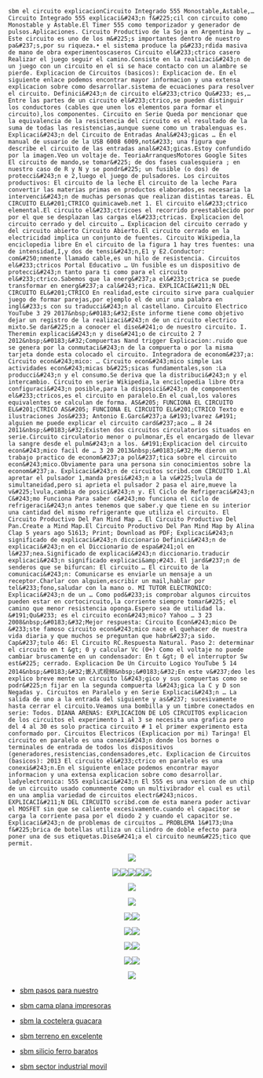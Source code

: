 
```
sbm el circuito explicacionCircuito Integrado 555 Monostable,Astable,… Circuito Integrado 555 explicaci&#243;n f&#225;cil con circuito como Monostable y Astable.El Timer 555 como temporizador y generador de pulsos.Aplicaciones. Circuito Productivo de la Soja en Argentina by … Este circuito es uno de los m&#225;s importantes dentro de nuestro pa&#237;s,por su riqueza.• el sistema produce la p&#233;rdida masiva de mano de obra experimentoscaseros Circuito el&#233;ctrico casero Realizar el juego seguir el camino.Consiste en la realizaci&#243;n de un juego con un circuito en el si se hace contacto con un alambre se pierde. Explicacion de Circuitos (basicos): Explicacion de. En el siguiente enlace podemos encontrar mayor informacion y una extensa explicacion sobre como desarrollar.sistema de ecuaciones para resolver el circuito. Definici&#243;n de circuito el&#233;ctrico Qu&#233; es,… Entre las partes de un circuito el&#233;ctrico,se pueden distinguir los conductores (cables que unen los elementos para formar el circuito),los componentes. Circuito en Serie Queda por mencionar que la equivalencia de la resistencia del circuito es el resultado de la suma de todas las resistencias,aunque suene como un trabalenguas es. Explicaci&#243;n del Circuito de Entradas Anal&#243;gicas … En el manual de usuario de la USB 6008 6009,not&#233; una figura que describe el circuito de las entradas anal&#243;gicas.Estoy confundido por la imagen.Veo un voltaje de. TeoriaArranquesMotores Google Sites El circuito de mando,se tomar&#225; de dos fases cualesquiera ; en nuestro caso de R y N y se pondr&#225; un fusible (o dos) de protecci&#243;n e 2,luego el juego de pulsadores. Los circuitos productivos: El circuito de la leche El circuito de la leche Para convertir las materias primas en productos elaborados,es necesaria la intervenci&#243;n de muchas personas que realizan distintas tareas. EL CIRCUITO EL&#201;CTRICO quimicaweb.net 1. El circuito el&#233;ctrico elemental.El circuito el&#233;ctricoes el recorrido preestablecido por por el que se desplazan las cargas el&#233;ctricas. Explicacion del circuito cerrado y del circuito … Explicacion del circuito cerrado y del circuito abierto Circuito Abierto.El circuito cerrado en la electricidad implica un conjunto de fuentes. Circuito Wikipedia,la enciclopedia libre En el circuito de la figura 1 hay tres fuentes: una de intensidad,I,y dos de tensi&#243;n,E1 y E2.Conductor: com&#250;nmente llamado cable,es un hilo de resistencia. Circuitos el&#233;ctricos Portal Educativo … Un fusible es un dispositivo de protecci&#243;n tanto para ti como para el circuito el&#233;ctrico.Sabemos que la energ&#237;a el&#233;ctrica se puede transformar en energ&#237;a cal&#243;rica. EXPLICACI&#211;N DEL CIRCUITO EL&#201;CTRICO En realidad,este circuito sirve para cualquier juego de formar parejas,por ejemplo el de unir una palabra en ingl&#233;s con su traducci&#243;n al castellano. Circuito Electrico YouTube 3 29 2017&nbsp;&#0183;&#32;Este informe tiene como objetivo dejar un registro de la realizaci&#243;n de un circuito electrico mixto.Se dar&#225;n a conocer el dise&#241;o de nuestro circuito. I. Theremin explicaci&#243;n y dise&#241;o de circuito 2 7 2012&nbsp;&#0183;&#32;Compuertas Nand trigger Explicacion:.ruido que se genera por la conmutaci&#243;n de la compuerta o por la misma tarjeta donde esta colocado el circuito. Integradora de econom&#237;a: Circuito econ&#243;mico: … Circuito econ&#243;mico simple Las actividades econ&#243;micas b&#225;sicas fundamentales,son :La producci&#243;n y el consumo.Se deriva que la distribuci&#243;n y el intercambio. Circuito en serie Wikipedia,la enciclopedia libre Otra configuraci&#243;n posible,para la disposici&#243;n de componentes el&#233;ctricos,es el circuito en paralelo.En el cual,los valores equivalentes se calculan de forma. AS&#205; FUNCIONA EL CIRCUITO EL&#201;CTRICO AS&#205; FUNCIONA EL CIRCUITO EL&#201;CTRICO Texto e ilustraciones Jos&#233; Antonio E.Garc&#237;a &#193;lvarez &#191; alguien me puede explicar el circuito card&#237;aco … 8 24 2011&nbsp;&#0183;&#32;Existen dos circuitos circulatorios situados en serie.Circuito circulatorio menor o pulmonar,Es el encargado de llevar la sangre desde el pulm&#243;n a los. &#191;Explicacion del circuito econ&#243;mico facil de … 3 20 2013&nbsp;&#0183;&#32;Me dieron un trabajo practico de econom&#237;a pol&#237;tica sobre el circuito econ&#243;mico.Obviamente para una persona sin conocimientos sobre la econom&#237;a. Explicaci&#243;n de circuitos scribd.com CIRCUITO 1.Al apretar el pulsador 1,manda presi&#243;n a la v&#225;lvula de simultaneidad,pero si aprieta el pulsador 2 pasa el aire,mueve la v&#225;lvula,cambia de posici&#243;n y. El Ciclo de Refrigeraci&#243;n C&#243;mo Funciona Para saber c&#243;mo funciona el ciclo de refrigeraci&#243;n antes tenemos que saber.y que tiene en su interior una cantidad del mismo refrigerante que utiliza el circuito. El Circuito Productivo Del Pan Mind Map … El Circuito Productivo Del Pan.Create a Mind Map.El Circuito Productivo Del Pan Mind Map by Alina Clap 5 years ago 51613; Print; Download as PDF; Explicaci&#243;n significado de explicaci&#243;n diccionario Definici&#243;n de explicaci&#243;n en el Diccionario de espa&#241;ol en l&#237;nea.Significado de explicaci&#243;n diccionario.traducir explicaci&#243;n significado explicaci&amp;#243. El jard&#237;n de senderos que se bifurcan: El circuito … El circuito de la comunicaci&#243;n: Comunicarse es enviarle un mensaje a un receptor.Charlar con alguien,escribir un mail,hablar por tel&#233;fono,saludar con la mano o. MI TUTOR ELECTRONICO: Explicaci&#243;n de un … Como pod&#233;is comprobar algunos circuitos pueden estar en cortocircuito,la corriente siempre tomar&#225; el camino que menor resistencia oponga.Espero sea de utilidad la. &#191;Qu&#233; es el circuito econ&#243;mico? Yahoo … 3 23 2008&nbsp;&#0183;&#32;Mejor respuesta: Circuito Econ&#243;mico De &#233;ste famoso circuito econ&#243;mico nace el quehacer de nuestra vida diaria y que muchos se preguntan que habr&#237;a sido. Cap&#237;tulo 46: El Circuito RC.Respuesta Natural. Paso 2: determinar el circuito en t &gt; 0 y calcular Vc (0+) Como el voltaje no puede cambiar bruscamente en un condensador: En t &gt; 0 el interruptor Sw est&#225; cerrado. Explicacion De Un Circuito Logico YouTube 5 14 2014&nbsp;&#0183;&#32;嵌入式视频&nbsp;&#0183;&#32;En este v&#237;deo les explico breve mente un circuito l&#243;gico y sus compuertas como se podr&#225;n fijar en la segunda compuerta l&#243;gica la C y D son Negadas y. Circuitos en Paralelo y en Serie Explicaci&#243;n … La salida de uno a la entrada del siguiente y as&#237; sucesivamente hasta cerrar el circuito.Veamos una bombilla y un timbre conectados en serie: Todos. DIANA ARENAS: EXPLICACION DE LOS CIRCUITOS explicacion de los circuitos el experimento 1 al 3 se necesita una grafica pero del 4 al 30 es solo practica circuito # 1 el primer experimento esta conformado por. Circuitos Electricos (Explicacion por mi) Taringa! El circuito en paralelo es una conexi&#243;n donde los bornes o terminales de entrada de todos los dispositivos (generadores,resistencias,condensadores,etc. Explicacion de Circuitos (basicos): 2013 El circuito el&#233;ctrico en paralelo es una conexi&#243;n.En el siguiente enlace podemos encontrar mayor informacion y una extensa explicacion sobre como desarrollar. ladyelectronica: 555 explicaci&#243;n El 555 es una version de un chip de un circuito usado comunmente como un multivibrador el cual es util en una amplia variedad de circuitos electr&#243;nicos. EXPLICACI&#211;N DEL CIRCUITO scribd.com de esta manera poder activar el MOSFET sin que se caliente excesivamente.cuando el capacitor se carga la corriente pasa por el diodo 2 y cuando el capacitor se. Explicaci&#243;n de problemas de circuitos … PROBLEMA 1&#173;Una f&#225;brica de botellas utiliza un cilindro de doble efecto para poner una de sus etiquetas.Dise&#241;a el circuito neum&#225;tico que permit. 
```

<div align="center">

<a href="https://es-crusher.shibang-china.com/github&k=sbm+el+circuito+explicacion"><img src="https://static.shibang-china.com/es/crusher/logo.jpg"></a>

<a href="https://es-crusher.shibang-china.com/github&k=sbm+el+circuito+explicacion"><img src="https://static.shibang-china.com/es/crusher/index.jpg"></a><a href="https://es-crusher.shibang-china.com/material.htmlgithub&k=sbm+el+circuito+explicacion"><img src="https://static.shibang-china.com/es/crusher/material.jpg"></a><a href="https://es-crusher.shibang-china.com/application.htmlgithub&k=sbm+el+circuito+explicacion"><img src="https://static.shibang-china.com/es/crusher/application.jpg"></a><a href="https://es-crusher.shibang-china.com/aboutus.htmlgithub&k=sbm+el+circuito+explicacion"><img src="https://static.shibang-china.com/es/crusher/aboutus.jpg"></a><a href="https://es-crusher.shibang-china.com/contact.htmlgithub&k=sbm+el+circuito+explicacion"><img src="https://static.shibang-china.com/es/crusher/contact.jpg"></a>

<a href="https://es-crusher.shibang-china.com/github&k=sbm+el+circuito+explicacion"><img src="https://static.shibang-china.com/es/crusher/banner.jpg"></a>

<a href="https://swt.shibang-china.com/github&k=sbm+el+circuito+explicacion"><img src="https://static.shibang-china.com/es/crusher/text.jpg"></a>

<a href="https://swt.shibang-china.com/github&k=sbm+el+circuito+explicacion"><img src="https://static.shibang-china.com/es/crusher/chat.jpg"></a><a href="https://es-crusher.shibang-china.com/contact.htmlgithub&k=sbm+el+circuito+explicacion"><img src="https://static.shibang-china.com/es/crusher/message.jpg"></a>

<a href="https://es-crusher.shibang-china.com/products/pe.htmlgithub&k=sbm+el+circuito+explicacion"><img src="https://static.shibang-china.com/es/crusher/pe.jpg"></a><a href="https://es-crusher.shibang-china.com/products/pf.htmlgithub&k=sbm+el+circuito+explicacion"><img src="https://static.shibang-china.com/es/crusher/pf.jpg"></a>

<a href="https://es-crusher.shibang-china.com/products/hpt.htmlgithub&k=sbm+el+circuito+explicacion"><img src="https://static.shibang-china.com/es/crusher/hpt.jpg"></a><a href="https://es-crusher.shibang-china.com/products/vsi.htmlgithub&k=sbm+el+circuito+explicacion"><img src="https://static.shibang-china.com/es/crusher/vsi.jpg"></a>

<a href="https://es-crusher.shibang-china.com/products/klv.htmlgithub&k=sbm+el+circuito+explicacion"><img src="https://static.shibang-china.com/es/crusher/klv.jpg"></a><a href="https://es-crusher.shibang-china.com/products/portable.htmlgithub&k=sbm+el+circuito+explicacion"><img src="https://static.shibang-china.com/es/crusher/portable.jpg"></a>

<a href="https://swt.shibang-china.com/github&k=sbm+el+circuito+explicacion"><img src="https://static.shibang-china.com/es/crusher/case.jpg"></a>

</div>


* [sbm pasos para nuestro](sbm%20pasos%20para%20nuestro.md)

* [sbm cama plana impresoras](sbm%20cama%20plana%20impresoras.md)

* [sbm la coctelera guacara](sbm%20la%20coctelera%20guacara.md)

* [sbm terreno en excelente](sbm%20terreno%20en%20excelente.md)

* [sbm silicio ferro baratos](sbm%20silicio%20ferro%20baratos.md)

* [sbm sector industrial movil](sbm%20sector%20industrial%20movil.md)